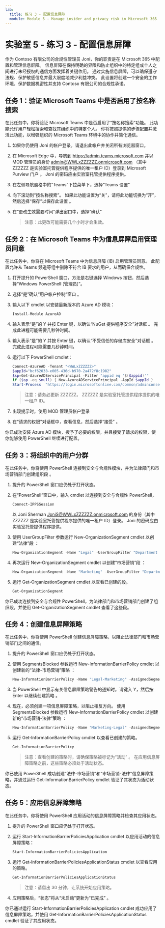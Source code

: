 ```yaml
---
lab:
  title: 练习 3 - 配置信息屏障
  module: Module 5 - Manage insider and privacy risk in Microsoft 365
---
```


# 实验室 5 - 练习 3 - 配置信息屏障

作为 Contoso 有限公司的合规性管理员 Joni，你的职责是在 Microsoft 365 中配置和管理信息屏障。 信息屏障在保持明确的界限和防止组织中的特定组或个人之间进行未经授权的通信方面发挥着关键作用。 通过实施信息屏障，可以确保遵守法规、保护敏感信息并最大限度地减少利益冲突。 此设置将创建一个安全的工作环境，保护数据机密性并支持 Contoso 有限公司的合规性承诺。

## 任务 1：验证 Microsoft Teams 中是否启用了按名称搜索

在此任务中，你将验证 Microsoft Teams 中是否启用了“按名称搜索”功能。 此功能允许用户轻松搜索和查找其组织中的特定个人。 你将按照提供的步骤配置并激活此功能，以增强组织的 Microsoft Teams 环境中的协作并简化通信。

1. 如果你仍使用 Joni 的帐户登录，请退出此帐户并关闭所有浏览器窗口。

1. 在 Microsoft Edge 中，导航到 https://admin.teams.microsoft.com 并以 MOD 管理员的身份 admin@WWLxZZZZZZ.onmicrosoft.com （其中 ZZZZZZ 是实验室托管提供程序提供的唯一租户 ID）登录到 Microsoft Purview 门户 。 Joni 的密码应由实验室托管提供程序提供。

1. 在左侧导航窗格中的“Teams”下拉菜单下，选择“Teams 设置” 

1. 向下滚动到“按名称搜索”。 如果此功能设置为“关”，请将此功能切换为“开”，然后选择“保存”以保存此设置 。

1. 在“更改生效需要时间”弹出窗口中，选择“确认” 

    >注意：此更改可能需要几个小时才会生效。

## 任务 2：在 Microsoft Teams 中为信息屏障启用管理员同意

在此任务中，你将在 Microsoft Teams 中为信息屏障 (IB) 启用管理员同意。 此配置允许从 Teams 频道等组中删除不符合 IB 要求的用户，从而确保合规性。

1. 打开提升的 PowerShell 窗口，方法是右键选择 Windows 按钮，然后选择“Windows PowerShell (管理员)”。

1. 选择“是”确认“用户帐户控制”窗口 。

1. 输入以下 cmdlet 以安装最新版本的 Azure AD 模块：

    ```powershell
    Install-Module AzureAD
    ```

1. 输入表示“是”的 Y 并按 Enter 键，以确认“NuGet 提供程序安全”对话框 。 完成此进程可能需要几秒钟时间。

1. 输入表示“是”的 Y 并按 Enter 键，以确认“不受信任的存储库安全”对话框 。  完成此进程可能需要几秒钟时间。

1. 运行以下 PowerShell cmdlet：

    ````powershell
    Connect-AzureAD -Tenant "<WWLxZZZZZZ>"
    $appId="bcf62038-e005-436d-b970-2a472f8c1982" 
    $sp=Get-AzureADServicePrincipal -Filter "appid eq '$($appid)'"
    if ($sp -eq $null) { New-AzureADServicePrincipal -AppId $appId }
    Start-Process  "https://login.microsoftonline.com/common/adminconsent?client_id=$appId"
    ````

    >注意：请务必更新 ZZZZZZ。 ZZZZZZ 是实验室托管提供程序提供的唯一租户 ID。

1. 出现提示时，使用 MOD 管理员帐户登录

1. 在“请求的权限”对话框中，查看信息，然后选择“接受” 。

你已成功安装 Azure AD 模块，授予了必要的权限，并且接受了请求的权限，使你能够使用 PowerShell 继续进行配置。

## 任务 3：将组织中的用户分群

在此任务中，你将使用 PowerShell 连接到安全与合规性模块，并为法律部门和市场营销部门创建组织段 。

1. 提升的 PowerShell 窗口应仍处于打开状态。

1. 在“PowerShell”窗口中，输入 cmdlet 以连接到安全与合规性 PowerShell，

    ````powershell
    Connect-IPPSSession
    ````

    以 Joni Sherman JoniS@WWLxZZZZZZ.onmicrosoft.com 的身份（其中 ZZZZZZ 是实验室托管提供程序提供的唯一租户 ID）登录。  Joni 的密码应由实验室托管提供程序提供。

1. 使用 UserGroupFilter 参数运行 New-OrganizationSegment cmdlet 以创建“法律”段  ：

    ````powershell
    New-OrganizationSegment -Name "Legal" -UserGroupFilter "Department -eq 'Legal'"
    ````

1. 再次运行 New-OrganizationSegment cmdlet 以创建“市场营销”段 ：

    ````powershell
    New-OrganizationSegment -Name "Marketing" -UserGroupFilter "Department -eq 'Marketing'"
    ````

1. 运行 Get-OrganizationSegment cmdlet 以查看已创建的段。

    ````powershell
    Get-OrganizationSegment
    ````

你已成功连接到安全与合规性 PowerShell，为法律部门和市场营销部门创建了组织段，并使用 Get-OrganizationSegment cmdlet 查看了这些段。

## 任务 4：创建信息屏障策略

在此任务中，你将使用 PowerShell 创建信息屏障策略，以阻止法律部门和市场营销部门之间的通信。

1. 提升的 PowerShell 窗口应仍处于打开状态。

1. 使用 SegmentsBlocked 参数运行 New-InformationBarrierPolicy cmdlet 以创建新的“法律-市场营销”策略  ：

    ````powershell
    New-InformationBarrierPolicy -Name "Legal-Marketing" -AssignedSegment "Legal" -SegmentsBlocked "Marketing" -State Active
    ````

1. 当 PowerShell 中显示有关信息屏障策略警告的通知时，请键入 Y，然后按 Enter 以继续创建策略 。

1. 现在，必须创建一项信息屏障策略，以阻止相反方向。 使用 SegmentsBlocked 参数运行 New-InformationBarrierPolicy cmdlet 以创建新的“市场营销-法律”策略  ：

    ````powershell
    New-InformationBarrierPolicy -Name "Marketing-Legal" -AssignedSegment "Marketing" -SegmentsBlocked "Legal" -State Active
    ````

1. 运行 Get-InformationBarrierPolicy cmdlet 以查看已创建的策略。

    ````powershell
    Get-InformationBarrierPolicy
    ````

    >注意：查看创建的策略时，请确保策略被标记为“活动” 。 在应用信息屏障策略之前，这些策略必须处于活动状态。

你已使用 PowerShell 成功创建“法律-市场营销”和“市场营销-法律”信息屏障策略，并通过运行 Get-InformationBarrierPolicy cmdlet 验证了其状态为活动状态。

## 任务 5：应用信息屏障策略

在此任务中，你将使用 PowerShell 应用活动的信息屏障策略并检查其应用状态。

1. 提升的 PowerShell 窗口应仍处于打开状态。

1. 运行 Start-InformationBarrierPoliciesApplication cmdlet 以应用活动的信息屏障策略：

    ````powershell
    Start-InformationBarrierPoliciesApplication
    ````

1. 运行 Get-InformationBarrierPoliciesApplicationStatus cmdlet 以查看应用的策略。

    ````powershell
    Get-InformationBarrierPoliciesApplicationStatus
    ````

    >注意：请留出 30 分钟，让系统开始应用策略。

1. 应用策略后，“状态”将从“未启动”更新为“已完成”  。

你已通过运行 Start-InformationBarrierPoliciesApplication cmdlet 成功应用了信息屏障策略，并使用 Get-InformationBarrierPoliciesApplicationStatus cmdlet 验证了其应用状态。
